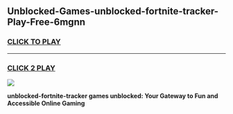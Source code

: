 
## Unblocked-Games-unblocked-fortnite-tracker-Play-Free-6mgnn
<h3>
<a href="https://premium76.site?title=unblocked-fortnite-tracker&ref=19M">CLICK TO PLAY</a></h3>
<hr>

<h3>
<a href="https://premium76.site?title=unblocked-fortnite-tracker&ref=19M">CLICK 2 PLAY</a>
  
</h3>

<a href="https://premium76.site?title=unblocked-fortnite-tracker&ref=19M"><img src="https://clearcache.store/games.png"></a>


**unblocked-fortnite-tracker games unblocked: Your Gateway to Fun and Accessible Online Gaming**
